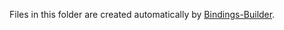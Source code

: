 Files in this folder are created automatically by [Bindings-Builder](https://github.com/cpwood/Bindings-Builder).